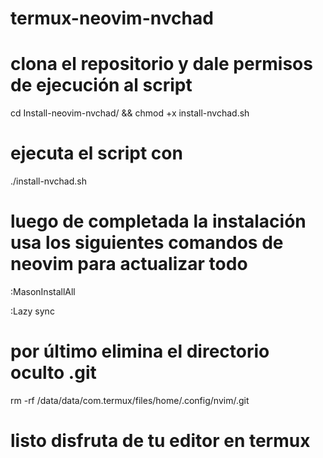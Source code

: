 # termux-neovim-nvchad 

# clona el repositorio y dale permisos de ejecución al script 

cd Install-neovim-nvchad/ && chmod +x install-nvchad.sh

# ejecuta el script con 
./install-nvchad.sh

# luego de completada la instalación usa los siguientes comandos de neovim para actualizar todo 

:MasonInstallAll


:Lazy sync

# por último elimina el directorio oculto .git 

rm -rf /data/data/com.termux/files/home/.config/nvim/.git

# listo disfruta de tu editor en termux 
